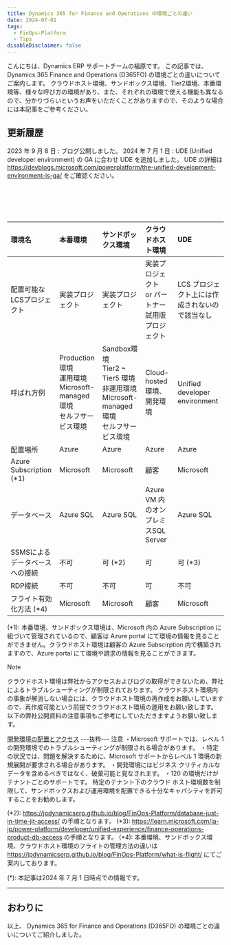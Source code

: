 ```yaml
---
title: Dynamics 365 for Finance and Operations の環境ごとの違い
date: 2024-07-01
tags:
  - FinOps-Platform
  - Tips
disableDisclaimer: false
---
```


こんにちは、Dynamics ERP サポートチームの福原です。
この記事では、 Dynamics 365 Finance and Operations (D365FO) の環境ごとの違いについてご案内します。
クラウドホスト環境、サンドボックス環境、Tier2環境、本番環境等、様々な呼び方の環境があり、また、それぞれの環境で使える機能も異なるので、分かりづらいというお声をいただくことがありますので、そのような場合には本記事をご参考ください。

<!-- more -->


## 更新履歴
2023 年 9 月 8 日 : ブログ公開しました。
2024 年 7 月 1 日 : UDE (Unified developer environment) の GA に合わせ UDE を追加しました。 UDE の詳細は https://devblogs.microsoft.com/powerplatform/the-unified-development-environment-is-ga/ をご確認ください。





<br>
<br>
<br>
<br>


| 環境名                         | 本番環境                 | サンドボックス環境                       | クラウドホスト環境                               | UDE | 
| :----------------------------- | :----------------------- | :--------------------------------------- | :----------------------------------------------- | :----------- | 
| 配置可能なLCSプロジェクト                 | 実装プロジェクト         | 実装プロジェクト                         | 実装プロジェクト<br>  or パートナー試用版プロジェクト | LCS プロジェクト上には作成されないので該当なし        | 
| 呼ばれ方例                   | Production 環境 <br> 運用環境 <br> Microsoft-managed 環境 <br> セルフサービス環境  | Sandbox環境 <br> Tier2 ~ Tier5 環境 <br> 非運用環境  <br> Microsoft-managed 環境 <br> セルフサービス環境  | Cloud-hosted環境、<br> 開発環境            | Unified developer environment         | 
| 配置場所                       | Azure                    | Azure                                    | Azure                                            | Azure         | 
| Azure Subscription (*1)             | Microsoft                | Microsoft                                | 顧客                                             | Microsoft       | 
| データベース                   | Azure SQL                | Azure SQL                                | Azure VM 内のオンプレミスSQL Server              | Azure SQL         | 
| SSMSによる<br> データベースへの接続 | 不可                     | 可 (*2)                                       | 可                                               | 可 (*3)         | 
| RDP接続                        | 不可                     | 不可                                     | 可                                               | 不可         | 
| フライト有効化方法 (*4)            | Microsoft                | Microsoft                                | 顧客                                             | Microsoft       |



(*1): 本番環境、サンドボックス環境は、Microsoft 内の Azure Subscription に紐づいて管理されているので、顧客は Azure portal にて環境の情報を見ることができません。クラウドホスト環境は顧客の Azure Subscirption 内で構築されますので、Azure portal にて環境や請求の情報を見ることができます。

> [!NOTE]
> クラウドホスト環境は弊社からアクセスおよびログの取得ができないため、弊社によるトラブルシューティングが制限されております。
> クラウドホスト環境内の事象が解消しない場合には、クラウドホスト環境の再作成をお願いしていますので、再作成可能という前提でクラウドホスト環境の運用をお願い致します。
> 以下の弊社公開資料の注意事項もご参考にしていただきますようお願い致します。
> 
> [開発環境の配置とアクセス](https://learn.microsoft.com/ja-jp/dynamics365/fin-ops-core/dev-itpro/dev-tools/access-instances)
>---抜粋---
>注意
> ・Microsoft サポートでは、レベル 1 の開発環境でのトラブルシューティングが制限される場合があります。
> ・特定の状況では、問題を解決するために、Microsoft サポートからレベル 1 環境の新規展開が要求される場合があります。
> ・開発環境にはビジネス クリティカルなデータを含めるべきではなく、破棄可能と見なされます。
> ・120 の環境だけがテナントごとのサポートです。 特定のテナント下のクラウド ホスト環境数を制限して、サンドボックスおよび運用環境を配置できる十分なキャパシティを許可することをお勧めします。

(*2): https://jpdynamicserp.github.io/blog/FinOps-Platform/database-just-in-time-jit-access/ の手順となります。
(*3): https://learn.microsoft.com/ja-jp/power-platform/developer/unified-experience/finance-operations-product-db-access の手順となります。
(*4): 本番環境、サンドボックス環境、クラウドホスト環境のフライトの管理方法の違いは https://jpdynamicserp.github.io/blog/FinOps-Platform/what-is-flight/ にてご案内しております。


(*): 本記事は2024 年 7 月 1 日時点での情報です。


---
## おわりに  

以上、 Dynamics 365 for Finance and Operations (D365FO) の環境ごとの違いについてご紹介しました。
